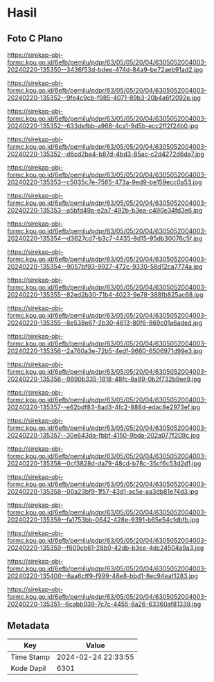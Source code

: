 # Hasil

## Foto C Plano

https://sirekap-obj-formc.kpu.go.id/6efb/pemilu/pdpr/63/05/05/20/04/6305052004003-20240220-135350--3436f53d-bdee-474d-84a9-be72aeb91ad2.jpg

https://sirekap-obj-formc.kpu.go.id/6efb/pemilu/pdpr/63/05/05/20/04/6305052004003-20240220-135352--9fe4c9cb-f985-4071-89b3-20b4a6f2092e.jpg

https://sirekap-obj-formc.kpu.go.id/6efb/pemilu/pdpr/63/05/05/20/04/6305052004003-20240220-135352--633defbb-a968-4ca1-9d5b-ecc2ff2f24b0.jpg

https://sirekap-obj-formc.kpu.go.id/6efb/pemilu/pdpr/63/05/05/20/04/6305052004003-20240220-135352--d6cd2ba4-b87d-4bd3-85ac-c2d4272d6da7.jpg

https://sirekap-obj-formc.kpu.go.id/6efb/pemilu/pdpr/63/05/05/20/04/6305052004003-20240220-135353--c5035c7e-7565-473a-9ed9-be159ecc0a53.jpg

https://sirekap-obj-formc.kpu.go.id/6efb/pemilu/pdpr/63/05/05/20/04/6305052004003-20240220-135353--a5bfd49a-e2a7-492b-b3ea-c490e34fd3e6.jpg

https://sirekap-obj-formc.kpu.go.id/6efb/pemilu/pdpr/63/05/05/20/04/6305052004003-20240220-135354--d3627cd7-b3c7-4435-8d15-95db30076c5f.jpg

https://sirekap-obj-formc.kpu.go.id/6efb/pemilu/pdpr/63/05/05/20/04/6305052004003-20240220-135354--9057bf93-9927-472c-9330-58d12ca7774a.jpg

https://sirekap-obj-formc.kpu.go.id/6efb/pemilu/pdpr/63/05/05/20/04/6305052004003-20240220-135355--82ed2b30-71b4-4023-9e78-388fb825ac68.jpg

https://sirekap-obj-formc.kpu.go.id/6efb/pemilu/pdpr/63/05/05/20/04/6305052004003-20240220-135355--8e538e67-2b30-4613-80f6-869c01a6aded.jpg

https://sirekap-obj-formc.kpu.go.id/6efb/pemilu/pdpr/63/05/05/20/04/6305052004003-20240220-135356--2a760a3e-72b5-4edf-9660-6506971d99e3.jpg

https://sirekap-obj-formc.kpu.go.id/6efb/pemilu/pdpr/63/05/05/20/04/6305052004003-20240220-135356--9890b335-1818-48fc-8a89-0b2f732b9ee9.jpg

https://sirekap-obj-formc.kpu.go.id/6efb/pemilu/pdpr/63/05/05/20/04/6305052004003-20240220-135357--e62bdf83-8ad3-4fc2-888d-edac8e2973ef.jpg

https://sirekap-obj-formc.kpu.go.id/6efb/pemilu/pdpr/63/05/05/20/04/6305052004003-20240220-135357--30e643da-fbbf-4150-9bda-202a077f209c.jpg

https://sirekap-obj-formc.kpu.go.id/6efb/pemilu/pdpr/63/05/05/20/04/6305052004003-20240220-135358--0cf3828d-da79-48cd-b78c-35cf6c53d2d1.jpg

https://sirekap-obj-formc.kpu.go.id/6efb/pemilu/pdpr/63/05/05/20/04/6305052004003-20240220-135358--00a23bf9-1f57-43d1-ac5e-aa3db81e74d3.jpg

https://sirekap-obj-formc.kpu.go.id/6efb/pemilu/pdpr/63/05/05/20/04/6305052004003-20240220-135359--fa1753bb-0642-428e-9391-b65e54cfdbfb.jpg

https://sirekap-obj-formc.kpu.go.id/6efb/pemilu/pdpr/63/05/05/20/04/6305052004003-20240220-135359--f609cb61-28b0-42db-b3ce-4dc24504a9a3.jpg

https://sirekap-obj-formc.kpu.go.id/6efb/pemilu/pdpr/63/05/05/20/04/6305052004003-20240220-135400--6aa6cff9-f999-48e8-bbd1-8ec94eaf1283.jpg

https://sirekap-obj-formc.kpu.go.id/6efb/pemilu/pdpr/63/05/05/20/04/6305052004003-20240220-135351--6cabb939-7c7c-4455-8a26-63360af81339.jpg


## Metadata

| Key        | Value               |
| ---------- | ------------------- |
| Time Stamp | 2024-02-24 22:33:55 |
| Kode Dapil | 6301                |



